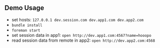 ## Demo Usage

* set hosts: `127.0.0.1 dev.session.com dev.app1.com dev.app2.com`
* `bundle install`
* `foreman start`
* set session data in app1: `open http://dev.app1.com:4567?name=hooopo`
* read session data from remote in app2: `open http://dev.app2.com:4568`
